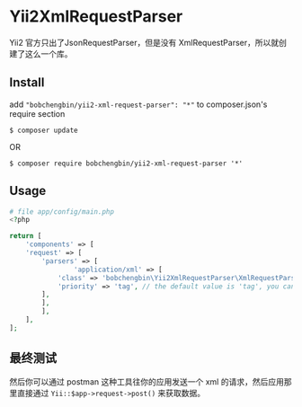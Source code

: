 Yii2XmlRequestParser
====================

Yii2 官方只出了JsonRequestParser，但是没有 XmlRequestParser，所以就创建了这么一个库。

## Install 

add `"bobchengbin/yii2-xml-request-parser": "*"` to composer.json's require section

```
$ composer update
```

OR

```
$ composer require bobchengbin/yii2-xml-request-parser '*'
```

## Usage

```php
# file app/config/main.php
<?php

return [
    'components' => [
	'request' => [
	    'parsers' => [
                'application/xml' => [
		    'class' => 'bobchengbin\Yii2XmlRequestParser\XmlRequestParser',
		    'priority' => 'tag', // the default value is 'tag', you can set 'attribute' value
		],
	    ],
        ],
    ],
];
```

## 最终测试

然后你可以通过 postman 这种工具往你的应用发送一个 xml 的请求，然后应用那里直接通过 `Yii::$app->request->post()` 来获取数据。
